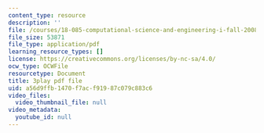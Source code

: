 ```yaml
---
content_type: resource
description: ''
file: /courses/18-085-computational-science-and-engineering-i-fall-2008/a56d9ffb1470f7acf91987c079c883c6_Y_lWzD2vigk.pdf
file_size: 53871
file_type: application/pdf
learning_resource_types: []
license: https://creativecommons.org/licenses/by-nc-sa/4.0/
ocw_type: OCWFile
resourcetype: Document
title: 3play pdf file
uid: a56d9ffb-1470-f7ac-f919-87c079c883c6
video_files:
  video_thumbnail_file: null
video_metadata:
  youtube_id: null
---
```

